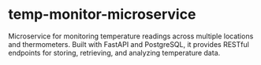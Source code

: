 # temp-monitor-microservice
Microservice for monitoring temperature readings across multiple locations and thermometers. Built with FastAPI and PostgreSQL, it provides RESTful endpoints for storing, retrieving, and analyzing temperature data.
